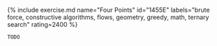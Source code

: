 {% include exercise.md name="Four Points" id="1455E" labels="brute force, constructive algorithms, flows, geometry, greedy, math, ternary search" rating=2400 %}

```
TODO
```

